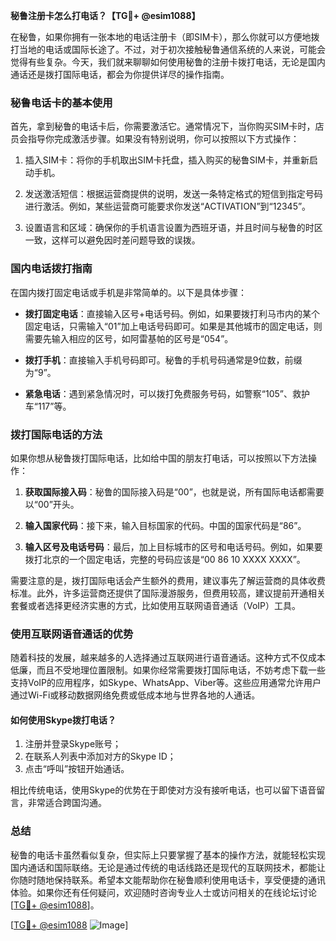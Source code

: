 **秘鲁注册卡怎么打电话？【TG💪+ @esim1088】**

在秘鲁，如果你拥有一张本地的电话注册卡（即SIM卡），那么你就可以方便地拨打当地的电话或国际长途了。不过，对于初次接触秘鲁通信系统的人来说，可能会觉得有些复杂。今天，我们就来聊聊如何使用秘鲁的注册卡拨打电话，无论是国内通话还是拨打国际电话，都会为你提供详尽的操作指南。

### 秘鲁电话卡的基本使用

首先，拿到秘鲁的电话卡后，你需要激活它。通常情况下，当你购买SIM卡时，店员会指导你完成激活步骤。如果没有特别说明，你可以按照以下方式操作：

1. 插入SIM卡：将你的手机取出SIM卡托盘，插入购买的秘鲁SIM卡，并重新启动手机。
   
2. 发送激活短信：根据运营商提供的说明，发送一条特定格式的短信到指定号码进行激活。例如，某些运营商可能要求你发送“ACTIVATION”到“12345”。

3. 设置语言和区域：确保你的手机语言设置为西班牙语，并且时间与秘鲁的时区一致，这样可以避免因时差问题导致的误拨。

### 国内电话拨打指南

在国内拨打固定电话或手机是非常简单的。以下是具体步骤：

- **拨打固定电话**：直接输入区号+电话号码。例如，如果要拨打利马市内的某个固定电话，只需输入“01”加上电话号码即可。如果是其他城市的固定电话，则需要先输入相应的区号，如阿雷基帕的区号是“054”。

- **拨打手机**：直接输入手机号码即可。秘鲁的手机号码通常是9位数，前缀为“9”。

- **紧急电话**：遇到紧急情况时，可以拨打免费服务号码，如警察“105”、救护车“117”等。

### 拨打国际电话的方法

如果你想从秘鲁拨打国际电话，比如给中国的朋友打电话，可以按照以下方法操作：

1. **获取国际接入码**：秘鲁的国际接入码是“00”，也就是说，所有国际电话都需要以“00”开头。

2. **输入国家代码**：接下来，输入目标国家的代码。中国的国家代码是“86”。

3. **输入区号及电话号码**：最后，加上目标城市的区号和电话号码。例如，如果要拨打北京的一个固定电话，完整的号码应该是“00 86 10 XXXX XXXX”。

需要注意的是，拨打国际电话会产生额外的费用，建议事先了解运营商的具体收费标准。此外，许多运营商还提供了国际漫游服务，但费用较高，建议提前开通相关套餐或者选择更经济实惠的方式，比如使用互联网语音通话（VoIP）工具。

### 使用互联网语音通话的优势

随着科技的发展，越来越多的人选择通过互联网进行语音通话。这种方式不仅成本低廉，而且不受地理位置限制。如果你经常需要拨打国际电话，不妨考虑下载一些支持VoIP的应用程序，如Skype、WhatsApp、Viber等。这些应用通常允许用户通过Wi-Fi或移动数据网络免费或低成本地与世界各地的人通话。

#### 如何使用Skype拨打电话？

1. 注册并登录Skype账号；
2. 在联系人列表中添加对方的Skype ID；
3. 点击“呼叫”按钮开始通话。

相比传统电话，使用Skype的优势在于即使对方没有接听电话，也可以留下语音留言，非常适合跨国沟通。

### 总结

秘鲁的电话卡虽然看似复杂，但实际上只要掌握了基本的操作方法，就能轻松实现国内通话和国际联络。无论是通过传统的电话线路还是现代的互联网技术，都能让你随时随地保持联系。希望本文能帮助你在秘鲁顺利使用电话卡，享受便捷的通讯体验。如果你还有任何疑问，欢迎随时咨询专业人士或访问相关的在线论坛讨论[[TG💪+ @esim1088](https://t.me/s/esim1088)]。

[[TG💪+ @esim1088](https://t.me/s/esim1088) ![Image](https://i.postimg.cc/4NQfJmqS/Snipaste-2025-05-13-00-14-12.png)]